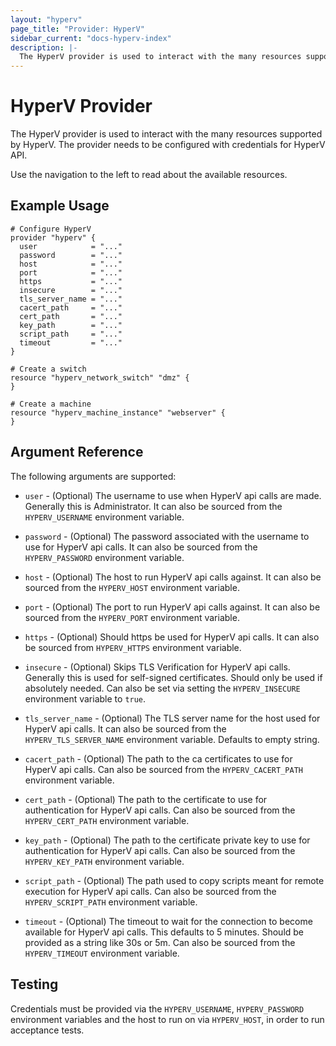 ```yaml
---
layout: "hyperv"
page_title: "Provider: HyperV"
sidebar_current: "docs-hyperv-index"
description: |-
  The HyperV provider is used to interact with the many resources supported by HyperV. The provider needs to be configured with credentials for the HyperV API.
---
```


# HyperV Provider

The HyperV provider is used to interact with the many resources supported by HyperV. The provider needs to be configured with credentials for HyperV API.

Use the navigation to the left to read about the available resources.

## Example Usage

```hcl
# Configure HyperV
provider "hyperv" {
  user            = "..."
  password        = "..."
  host            = "..."
  port            = "..."
  https           = "..."
  insecure        = "..."
  tls_server_name = "..."
  cacert_path     = "..."
  cert_path       = "..."
  key_path        = "..."
  script_path     = "..."
  timeout         = "..."
}

# Create a switch
resource "hyperv_network_switch" "dmz" {
}

# Create a machine
resource "hyperv_machine_instance" "webserver" {
}
```

## Argument Reference

The following arguments are supported:

* `user` - (Optional) The username to use when HyperV api calls are made. Generally this is Administrator. It can also be sourced from the `HYPERV_USERNAME` environment variable.

* `password` - (Optional) The password associated with the username to use for HyperV api calls. It can also be sourced from the `HYPERV_PASSWORD` environment variable.

* `host` - (Optional) The host to run HyperV api calls against. It can also be sourced from the `HYPERV_HOST` environment variable.

* `port` - (Optional) The port to run HyperV api calls against. It can also be sourced from the `HYPERV_PORT` environment variable.

* `https` - (Optional) Should https be used for HyperV api calls. It can also be sourced from `HYPERV_HTTPS` environment variable.

* `insecure` - (Optional) Skips TLS Verification for HyperV api calls. Generally this is used for self-signed certificates. Should only be used if absolutely needed. Can also be set via setting the `HYPERV_INSECURE` environment variable to `true`.

* `tls_server_name` - (Optional) The TLS server name for the host used for HyperV api calls. It can also be sourced from the `HYPERV_TLS_SERVER_NAME` environment variable. Defaults to empty string.

* `cacert_path` - (Optional) The path to the ca certificates to use for HyperV api calls. Can also be sourced from the `HYPERV_CACERT_PATH` environment variable.

* `cert_path` - (Optional) The path to the certificate to use for authentication for HyperV api calls. Can also be sourced from the `HYPERV_CERT_PATH` environment variable.

* `key_path` - (Optional) The path to the certificate private key to use for authentication for HyperV api calls. Can also be sourced from the `HYPERV_KEY_PATH` environment variable.

* `script_path` - (Optional) The path used to copy scripts meant for remote execution for HyperV api calls. Can also be sourced from the `HYPERV_SCRIPT_PATH` environment variable.

* `timeout` - (Optional) The timeout to wait for the connection to become available for HyperV api calls. This defaults to 5 minutes. Should be provided as a string like 30s or 5m. Can also be sourced from the `HYPERV_TIMEOUT` environment variable.

## Testing

Credentials must be provided via the `HYPERV_USERNAME`, `HYPERV_PASSWORD` environment variables and the host to run on via `HYPERV_HOST`, in order to run acceptance tests.
